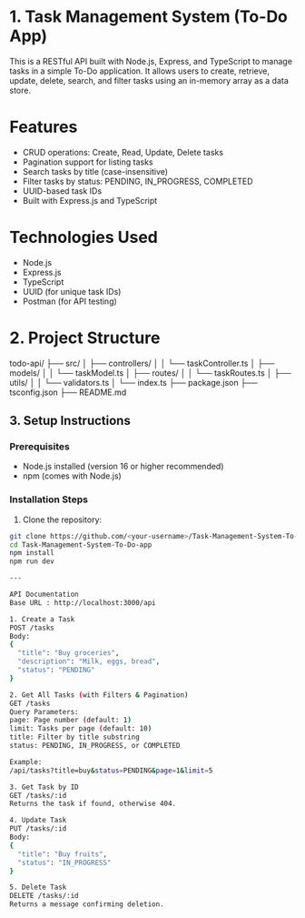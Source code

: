 # 1. Task Management System (To-Do App)

This is a RESTful API built with Node.js, Express, and TypeScript to manage tasks in a simple To-Do application. It allows users to create, retrieve, update, delete, search, and filter tasks using an in-memory array as a data store.

# Features

- CRUD operations: Create, Read, Update, Delete tasks
- Pagination support for listing tasks
- Search tasks by title (case-insensitive)
- Filter tasks by status: PENDING, IN_PROGRESS, COMPLETED
- UUID-based task IDs
- Built with Express.js and TypeScript

# Technologies Used

- Node.js
- Express.js
- TypeScript
- UUID (for unique task IDs)
- Postman (for API testing)

# 2. Project Structure

todo-api/
├── src/
│ ├── controllers/
│ │ └── taskController.ts
│ ├── models/
│ │ └── taskModel.ts
│ ├── routes/
│ │ └── taskRoutes.ts
│ ├── utils/
│ │ └── validators.ts
│ └── index.ts
├── package.json
├── tsconfig.json
├── README.md


## 3. Setup Instructions

### Prerequisites

- Node.js installed (version 16 or higher recommended)
- npm (comes with Node.js)

### Installation Steps

1. Clone the repository:
```bash
git clone https://github.com/<your-username>/Task-Management-System-To-Do-app.git
cd Task-Management-System-To-Do-app
npm install
npm run dev

---

API Documentation
Base URL : http://localhost:3000/api

1. Create a Task
POST /tasks
Body:
{
  "title": "Buy groceries",
  "description": "Milk, eggs, bread",
  "status": "PENDING"
}

2. Get All Tasks (with Filters & Pagination)
GET /tasks
Query Parameters:
page: Page number (default: 1)
limit: Tasks per page (default: 10)
title: Filter by title substring
status: PENDING, IN_PROGRESS, or COMPLETED

Example:
/api/tasks?title=buy&status=PENDING&page=1&limit=5

3. Get Task by ID
GET /tasks/:id
Returns the task if found, otherwise 404.

4. Update Task
PUT /tasks/:id
Body:
{
  "title": "Buy fruits",
  "status": "IN_PROGRESS"
}

5. Delete Task
DELETE /tasks/:id
Returns a message confirming deletion.
